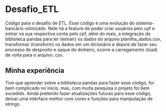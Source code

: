 # Desafio_ETL
Código para o desafio de ETL.
Esse código é uma evolução do sistema-bancário-otimizado. Nele há a feature de poder criar usuários pelo cpf e entrar na sua respectiva conta pelo cpf, além do mais, a integração da biblioteca pandas para ler (extrair) os dados do arquivo planilha_dados.csv, transformar (transform) os dados em um dicionário e depois de fazer seu processo de desposito e saque de dinheiro, ocorre a carregamento (load) de volta para o arquivo .csv.

## Minha experiência
Tive que aprender sobre a biblioteca pandas para fazer esse código, foi bem complicado no inicio, mas, com muita pesquisa o projeto foi bem sucedido. Ainda pretendo fazer atualizações futuras para esse código, deixar uma interface melhor com cores e funções para manipulação de strings.

